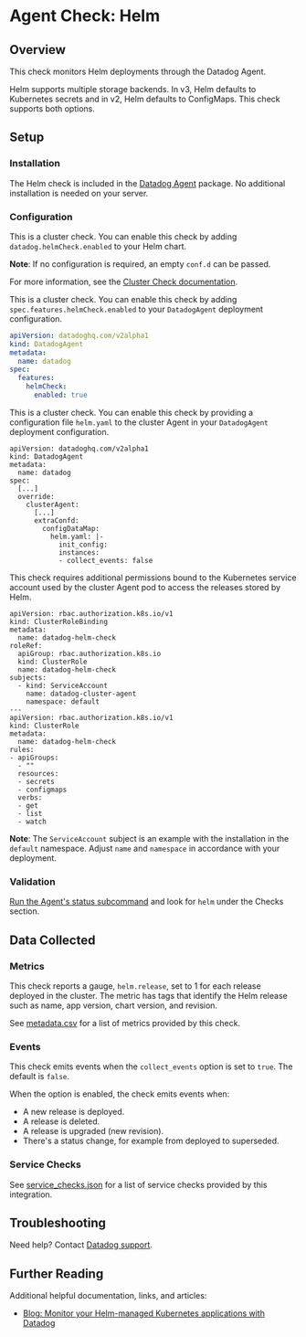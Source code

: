 # Agent Check: Helm

## Overview

This check monitors Helm deployments through the Datadog Agent.

Helm supports multiple storage backends. In v3, Helm defaults to Kubernetes secrets and in v2, Helm defaults to ConfigMaps. This check supports both options.

## Setup

### Installation

The Helm check is included in the [Datadog Agent][1] package.
No additional installation is needed on your server.

### Configuration

<!-- xxx tabs xxx -->
<!-- xxx tab "Helm" xxx -->

This is a cluster check. You can enable this check by adding `datadog.helmCheck.enabled` to your Helm chart.

**Note**: If no configuration is required, an empty `conf.d` can be passed.

For more information, see the [Cluster Check documentation][2].

<!-- xxz tab xxx -->
<!-- xxx tab "Operator (v1.5.0+)" xxx -->

This is a cluster check. You can enable this check by adding `spec.features.helmCheck.enabled` to your `DatadogAgent` deployment configuration.

```yaml
apiVersion: datadoghq.com/v2alpha1
kind: DatadogAgent
metadata:
  name: datadog
spec:
  features:
    helmCheck:
      enabled: true
```

<!-- xxz tab xxx -->
<!-- xxx tab "Operator (below v1.5.0)" xxx -->

This is a cluster check. You can enable this check by providing a configuration file `helm.yaml` to the cluster Agent in your `DatadogAgent` deployment configuration.

```
apiVersion: datadoghq.com/v2alpha1
kind: DatadogAgent
metadata:
  name: datadog
spec:
  [...]
  override:
    clusterAgent:
      [...]
      extraConfd:
        configDataMap:
          helm.yaml: |-
            init_config:
            instances:
            - collect_events: false
```

This check requires additional permissions bound to the Kubernetes service account used by the cluster Agent pod to access the releases stored by Helm.

```
apiVersion: rbac.authorization.k8s.io/v1
kind: ClusterRoleBinding
metadata:
  name: datadog-helm-check
roleRef:
  apiGroup: rbac.authorization.k8s.io
  kind: ClusterRole
  name: datadog-helm-check
subjects:
  - kind: ServiceAccount
    name: datadog-cluster-agent
    namespace: default
---
apiVersion: rbac.authorization.k8s.io/v1
kind: ClusterRole
metadata:
  name: datadog-helm-check
rules:
- apiGroups:
  - ""
  resources:
  - secrets
  - configmaps
  verbs:
  - get
  - list
  - watch
```

**Note**: The `ServiceAccount` subject is an example with the installation in the `default` namespace. Adjust `name` and `namespace` in accordance with your deployment.

<!-- xxz tab xxx -->
<!-- xxz tabs xxx -->

### Validation

[Run the Agent's status subcommand][3] and look for `helm` under the Checks section.

## Data Collected

### Metrics

This check reports a gauge, `helm.release`, set to 1 for each release deployed
in the cluster. The metric has tags that identify the Helm release such as name, app
version, chart version, and revision.

See [metadata.csv][4] for a list of metrics provided by this check.

### Events

This check emits events when the `collect_events` option is set to `true`. The default is `false`.

When the option is enabled, the check emits events when:
- A new release is deployed.
- A release is deleted.
- A release is upgraded (new revision).
- There's a status change, for example from deployed to superseded.

### Service Checks

See [service_checks.json][5] for a list of service checks provided by this integration.

## Troubleshooting

Need help? Contact [Datadog support][6].

## Further Reading

Additional helpful documentation, links, and articles:

- [Blog: Monitor your Helm-managed Kubernetes applications with Datadog][7]


[1]: https://docs.datadoghq.com/agent/kubernetes/integrations/
[2]: https://docs.datadoghq.com/agent/cluster_agent/clusterchecks/
[3]: https://docs.datadoghq.com/agent/guide/agent-commands/#agent-status-and-information
[4]: https://github.com/DataDog/integrations-core/blob/master/helm/metadata.csv
[5]: https://github.com/DataDog/integrations-core/blob/master/helm/assets/service_checks.json
[6]: https://docs.datadoghq.com/help/
[7]: https://www.datadoghq.com/blog/monitor-helm-kubernetes-with-datadog/
